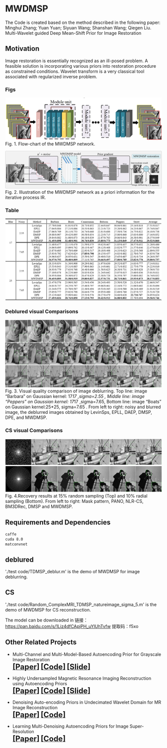 # MWDMSP
The Code is created based on the method described in the following paper:
 Minghui Zhang; Yuan Yuan; Siyuan Wang; Shanshan Wang; Qiegen Liu. Multi-Wavelet guided Deep Mean-Shift Prior for Image Restoration


## Motivation
Image restoration is essentially recognized as an ill-posed problem. A feasible solution is incorporating various priors into restoration 
procedure as constrained conditions. Wavelet transform is a very classical tool associated with regularized inverse problem.

### Figs
![repeat-MWDMSP](https://github.com/yqx7150/MWDMSP/blob/master/test%20code/utils/flowchart.png)
Fig. 1. Flow-chart of the MWDMSP network.

![repeat-MWDMSP](https://github.com/yqx7150/MWDMSP/blob/master/test%20code/utils/iteration.png)
Fig. 2. Illustration of the MWDMSP network as a priori information for the iterative process IR. 

### Table

![repeat-MWDMSP](https://github.com/yqx7150/MWDMSP/blob/master/test%20code/utils/table.png)

### Deblured visual Comparisons
![repeat-MWDMSP](https://github.com/yqx7150/MWDMSP/blob/master/test%20code/utils/result.png)
Fig. 3. Visual quality comparison of image deblurring. Top line: image “Barbara” on Gaussian kernel: 17*17 ,sigma=2.55 , Middle line: image “Peppers” on Gaussian kernel: 17*17 ,sigma=7.65, Bottom line: image “Boats” on Gaussian kernel:25*25, sigma=7.65 . From left to right: noisy and blurred image, the deblurred images obtained by LevinSps, EPLL, DAEP, DMSP, DPE, and MWDMSP.

### CS visual Comparisons
![repeat-MWDMSP](https://github.com/yqx7150/MWDMSP/blob/master/test%20code/utils/CTres.png)
Fig. 4.Recovery results at 15% random sampling (Top) and 10% radial sampling (Bottom). From left to right: Mask pattern, PANO, NLR-CS, BM3DRec, DMSP and MWDMSP.

## Requirements and Dependencies
    caffe
    cuda 8.0
    matconvnet
    
##  deblured
'./test code/TDMSP_deblur.m' is the demo of MWDMSP for image deblurring.
## CS
'./test code/Random_ComplexMRI_TDMSP_natureimage_sigma_5.m' is the demo of MWDMSP for CS reconstruction.

The model can be downloaded in 链接：https://pan.baidu.com/s/1Liz4dfCApjPH_uYlUhTvfw 提取码：f5xo 



## Other Related Projects
  * Multi-Channel and Multi-Model-Based Autoencoding Prior for Grayscale Image Restoration  
[<font size=5>**[Paper]**</font>](https://ieeexplore.ieee.org/stamp/stamp.jsp?tp=&arnumber=8782831)  [<font size=5>**[Code]**</font>](https://github.com/yqx7150/MEDAEP)   [<font size=5>**[Slide]**</font>](https://github.com/yqx7150/EDAEPRec/tree/master/Slide)

  * Highly Undersampled Magnetic Resonance Imaging Reconstruction using Autoencoding Priors  
[<font size=5>**[Paper]**</font>](https://cardiacmr.hms.harvard.edu/files/cardiacmr/files/liu2019.pdf)  [<font size=5>**[Code]**</font>](https://github.com/yqx7150/EDAEPRec)   [<font size=5>**[Slide]**</font>](https://github.com/yqx7150/EDAEPRec/tree/master/Slide)

  * Denoising Auto-encoding Priors in Undecimated Wavelet Domain for MR Image Reconstruction  
[<font size=5>**[Paper]**</font>](https://arxiv.org/ftp/arxiv/papers/1909/1909.01108.pdf)  [<font size=5>**[Code]**</font>](https://github.com/yqx7150/WDAEPRec)
 
  * Learning Multi-Denoising Autoencoding Priors for Image Super-Resolution  
[<font size=5>**[Paper]**</font>](https://www.sciencedirect.com/science/article/pii/S1047320318302700)   [<font size=5>**[Code]**</font>](https://github.com/yqx7150/MDAEP-SR)
